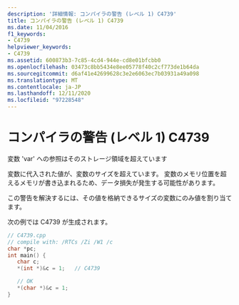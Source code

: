 ```yaml
---
description: '詳細情報: コンパイラの警告 (レベル 1) C4739'
title: コンパイラの警告 (レベル 1) C4739
ms.date: 11/04/2016
f1_keywords:
- C4739
helpviewer_keywords:
- C4739
ms.assetid: 600873b3-7c85-4cd4-944e-cd8e01bfcbb0
ms.openlocfilehash: 03473c8bb5434e8ee05778f40c2cf773de1b64da
ms.sourcegitcommit: d6af41e42699628c3e2e6063ec7b03931a49a098
ms.translationtype: MT
ms.contentlocale: ja-JP
ms.lasthandoff: 12/11/2020
ms.locfileid: "97228548"
---
```

# <a name="compiler-warning-level-1-c4739"></a>コンパイラの警告 (レベル 1) C4739

変数 'var' への参照はそのストレージ領域を超えています

変数に代入された値が、変数のサイズを超えています。 変数のメモリ位置を超えるメモリが書き込まれるため、データ損失が発生する可能性があります。

この警告を解決するには、その値を格納できるサイズの変数にのみ値を割り当てます。

次の例では C4739 が生成されます。

```cpp
// C4739.cpp
// compile with: /RTCs /Zi /W1 /c
char *pc;
int main() {
   char c;
   *(int *)&c = 1;   // C4739

   // OK
   *(char *)&c = 1;
}
```
